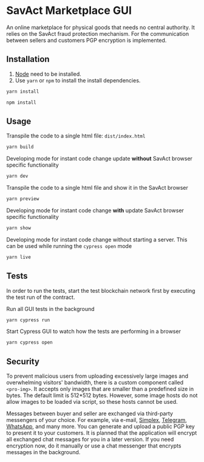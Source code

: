 # SavAct Marketplace GUI

An online marketplace for physical goods that needs no central authority.
It relies on the SavAct fraud protection mechanism. For the communication between sellers and customers PGP encryption is implemented.

## Installation

1. [Node](https://nodejs.org) need to be installed.
2. Use `yarn` or `npm` to install the install dependencies.

```bash
yarn install
```

```bash
npm install
```

## Usage

Transpile the code to a single html file: `dist/index.html`

```bash
yarn build
```

Developing mode for instant code change update **without** SavAct browser specific functionality

```bash
yarn dev
```

Transpile the code to a single html file and show it in the SavAct browser

```bash
yarn preview
```

Developing mode for instant code change **with** update SavAct browser specific functionality

```bash
yarn show
```
Developing mode for instant code change without starting a server. This can be used while running the `cypress open` mode

```bash
yarn live
```

## Tests

In order to run the tests, start the test blockchain network first by executing the test run of the contract. 

Run all GUI tests in the background

```bash
yarn cypress run
```

Start Cypress GUI to watch how the tests are performing in a browser

```bash
yarn cypress open
```

## Security

To prevent malicious users from uploading excessively large images and overwhelming visitors' bandwidth, there is a custom component called `<pro-img>`. It accepts only images that are smaller than a predefined size in bytes. The default limit is 512\*512 bytes. However, some image hosts do not allow images to be loaded via script, so these hosts cannot be used.

Messages between buyer and seller are exchanged via third-party messengers of your choice. For example, via e-mail, [Simplex](https://simplex.chat/), [Telegram](https://telegram.org/), [WhatsApp](https://www.whatsapp.com/), and many more. You can generate and upload a public PGP key to present it to your customers. It is planned that the application will encrypt all exchanged chat messages for you in a later version. If you need encryption now, do it manually or use a chat messenger that encrypts messages in the background.